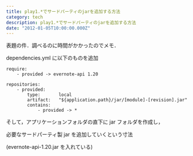 ```yaml
---
title: play1.*でサードパーティのjarを追加する方法
category: tech
description: play1.*でサードパーティのjarを追加する方法
date: "2012-01-05T10:00:00.000Z"
---
```


表題の件．調べるのに時間がかかったのでメモ．

dependencies.yml に以下のものを追加

```
require:
    - provided -> evernote-api 1.20

repositories:
    - provided:
        type:       local
        artifact:   "${application.path}/jar/[module]-[revision].jar"
        contains:
            - provided -> *
```

そして，アプリケーションフォルダの直下に jar フォルダを作成し，

必要なサードパーティ製 jar を追加していくという寸法

(evernote-api-1.20.jar を入れている)
